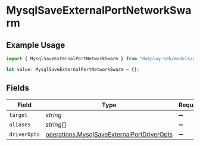# MysqlSaveExternalPortNetworkSwarm

## Example Usage

```typescript
import { MysqlSaveExternalPortNetworkSwarm } from "dokploy-sdk/models/operations";

let value: MysqlSaveExternalPortNetworkSwarm = {};
```

## Fields

| Field                                                                                                    | Type                                                                                                     | Required                                                                                                 | Description                                                                                              |
| -------------------------------------------------------------------------------------------------------- | -------------------------------------------------------------------------------------------------------- | -------------------------------------------------------------------------------------------------------- | -------------------------------------------------------------------------------------------------------- |
| `target`                                                                                                 | *string*                                                                                                 | :heavy_minus_sign:                                                                                       | N/A                                                                                                      |
| `aliases`                                                                                                | *string*[]                                                                                               | :heavy_minus_sign:                                                                                       | N/A                                                                                                      |
| `driverOpts`                                                                                             | [operations.MysqlSaveExternalPortDriverOpts](../../models/operations/mysqlsaveexternalportdriveropts.md) | :heavy_minus_sign:                                                                                       | N/A                                                                                                      |